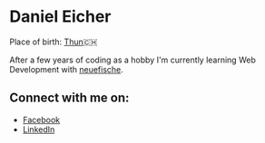 <h1>Daniel Eicher</h1>

Place of birth: <a href="https://en.wikipedia.org/wiki/Thun">Thun</a>:switzerland:

After a few years of coding as a hobby I'm currently learning Web Development with <a href="https://www.neuefische.de/">neuefische</a>.

<h2>Connect with me on:</h2>
<ul>
  <li><a href="https://www.facebook.com/daniel.eicher.355/" target="_blank">Facebook</a></li>
  <li><a href="https://www.linkedin.com/in/daniel-eicher-963844203/" target="_blank">LinkedIn</a></li>
</ul>
